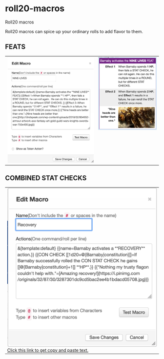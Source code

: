 # roll20-macros
Roll20 macros

Roll20 macros can spice up your ordinary rolls to add flavor to them.

## FEATS

<table><tr><td vlign="top"><img src="https://github.com/2533001180/roll20-macros/blob/master/nine-lives-macro.png"></td><td valign="top"><img src="https://github.com/2533001180/roll20-macros/blob/master/nine-lives-feat.png"></td></tr></table>

## COMBINED STAT CHECKS

<table>
  <tr>
    <td vlign="top">
      <img src="https://github.com/2533001180/roll20-macros/blob/master/recovery-macro.png">
<br>
      <a href="https://github.com/2533001180/roll20-macros/blob/master/recovery.txt">Click this link to get copy and paste text.</a>
    </td>
  </tr>
</table>
